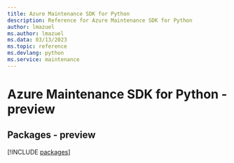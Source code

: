 ```yaml
---
title: Azure Maintenance SDK for Python
description: Reference for Azure Maintenance SDK for Python
author: lmazuel
ms.author: lmazuel
ms.data: 03/13/2023
ms.topic: reference
ms.devlang: python
ms.service: maintenance
---
```

# Azure Maintenance SDK for Python - preview
## Packages - preview
[!INCLUDE [packages](maintenance-index.md)]